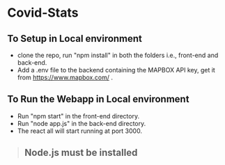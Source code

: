 # Covid-Stats

## To Setup in Local environment
* clone the repo, run "npm install" in both the folders i.e., front-end and back-end. 
* Add a .env file to the backend containing the MAPBOX API key, get it from https://www.mapbox.com/ . 
## To Run the Webapp in Local environment 
* Run "npm start" in the front-end directory.
* Run "node app.js" in the back-end directory.
* The react all will start running at port 3000.

> ## Node.js must be installed
